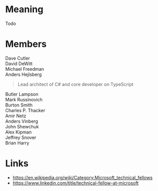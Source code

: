 ﻿# Meaning
Todo

# Members
Dave Cutler  
David DeWitt  
Michael Freedman  
Anders Hejlsberg
> Lead architect of C# and core developer on TypeScript

Butler Lampson  
Mark Russinovich  
Burton Smith  
Charles P. Thacker  
Amir Netz  
Anders Vinberg  
John Shewchuk  
Alex Kipman  
Jeffrey Snover  
Brian Harry

# Links
* https://en.wikipedia.org/wiki/Category:Microsoft_technical_fellows
* https://www.linkedin.com/title/technical-fellow-at-microsoft
